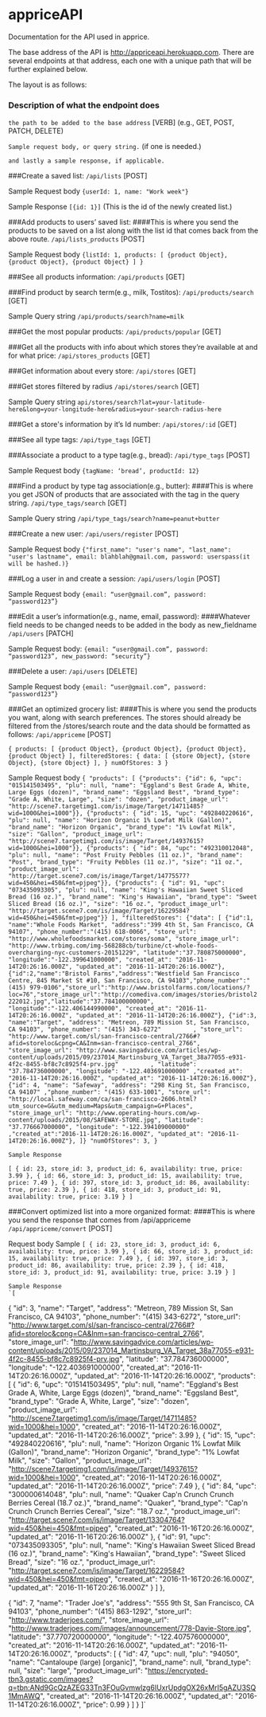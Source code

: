# appriceAPI
Documentation for the API used in apprice.

The base address of the API is http://appriceapi.herokuapp.com. There are several endpoints at that address, each one with a unique path that will be further explained below.

The layout is as follows:
### Description of what the endpoint does
`the path to be added to the base address` \[VERB\] \(e.g., GET, POST, PATCH, DELETE\)  

`Sample request body, or query string.` \(if one is needed.\)  

`and lastly a sample response, if applicable.`

###Create a saved list:
`/api/lists` \[POST\]  

Sample Request body `{userId: 1, name: "Work week"}`  

Sample Response `[{id: 1}]` \(This is the id of the newly created list.\)


###Add products to users’ saved list:
####This is where you send the products to be saved on a list along with the list id that comes back from the above route.
`/api/lists_products` \[POST\]  

Sample Request body `{listId: 1, products: [
    {product Object},
    {product Object},
    {product Object}
    ]
}`


###See all products information:
`/api/products` \[GET\]  


###Find product by search term(e.g., milk, Tostitos):
`/api/products/search` \[GET\]  

Sample Query string
`/api/products/search?name=milk`

###Get the most popular products:
`/api/products/popular` \[GET\]  


###Get all the products with info about which stores they’re available at and for what price:
`/api/stores_products` \[GET\]  


###Get information about every store:
`/api/stores` \[GET\]  


###Get stores filtered by radius
`/api/stores/search` \[GET\]  

Sample Query string `api/stores/search?lat=your-latitude-here&long=your-longitude-here&radius=your-search-radius-here`



###Get a store's information by it’s Id number:
`/api/stores/:id` \[GET\]  


###See all type tags:
`/api/type_tags` \[GET\]  


###Associate a product to a type tag(e.g., bread):
`/api/type_tags` \[POST\]  

Sample Request body
`{tagName: ‘bread’, productId: 12}`

###Find a product by type tag association(e.g., butter):
####This is where you get JSON of products that are associated with the tag in the query string.
`/api/type_tags/search` \[GET\]  

Sample Query string `/api/type_tags/search?name=peanut+butter`

###Create a new user:
`/api/users/register` \[POST\]  

Sample Request body `{"first_name": "user's name", "last_name": "user's lastname", email: blahblah@gmail.com, password: userspass(it will be hashed.)}`


###Log a user in and create a session:
`/api/users/login` \[POST\]  

Sample Request body `{email: “user@gmail.com”, password: “password123”}`


###Edit a user’s information(e.g., name, email, password):
####Whatever field needs to be changed needs to be added in the body as new_fieldname
`/api/users` \[PATCH\]  

Sample Request body:
`{email: “user@gmail.com”, password: “password123”, new_password: “security”}`

###Delete a user:
`/api/users` \[DELETE\]  

Sample Request body `{email: “user@gmail.com”, password: “password123”}`


###Get an optimized grocery list:
####This is where you send the products you want, along with search preferences. The stores should already be filtered from the /stores/search route and the data should be formatted as follows:
`/api/appriceme` \[POST\]

`{
    products:
    [
      {product Object},
      {product Object},
      {product Object},
      {product Object}
    ],
    filteredStores: {
        data: [
        {store Object},
        {store Object},
        {store Object}
        ],
    }
    numOfStores: 3
}`  

Sample Request body
`{
    "products": [
    {"products":
    {"id": 6, "upc": "015141503495", "plu": null, "name": "Eggland's Best Grade A, White, Large Eggs (dozen)", "brand_name": "Eggsland Best", "brand_type": "Grade A, White, Large", "size": "dozen", "product_image_url": "http://scene7.targetimg1.com/is/image/Target/14711485?wid=1000&hei=1000"}},
    {"products": { "id": 15, "upc": "492840220616", "plu": null, "name": "Horizon Organic 1% Lowfat Milk (Gallon)", "brand_name": "Horizon Organic", "brand_type": "1% Lowfat Milk", "size": "Gallon", "product_image_url": "http://scene7.targetimg1.com/is/image/Target/14937615?wid=1000&hei=1000"}},
    {"products": { "id": 84, "upc": "492310012048", "plu": null, "name": "Post Fruity Pebbles (11 oz.)", "brand_name": "Post", "brand_type": "Fruity Pebbles (11 oz.)", "size": "11 oz.", "product_image_url": "http://target.scene7.com/is/image/Target/14775577?wid=450&hei=450&fmt=pjpeg"}},
    {"products": { "id": 91, "upc": "073435093305", "plu": null, "name": "King's Hawaiian Sweet Sliced Bread (16 oz.)", "brand_name": "King's Hawaiian", "brand_type": "Sweet Sliced Bread (16 oz.)", "size": "16 oz.", "product_image_url": "http://target.scene7.com/is/image/Target/16229584?wid=450&hei=450&fmt=pjpeg"}} ],
    "filteredStores":
    {"data": [
    {"id":1, "name":"Whole Foods Market", "address":"399 4th St, San Francisco, CA 94107", "phone_number":"(415) 618-0066", "store_url": "http://www.wholefoodsmarket.com/stores/soma", "store_image_url": "http://www.trbimg.com/img-568288cb/turbine/ct-whole-foods-overcharging-nyc-customers-20151229", "latitude":"37.780875000000", "longitude":"-122.399641000000", "created_at": "2016-11-14T20:26:16.000Z", "updated_at": "2016-11-14T20:26:16.000Z"},
    {"id":2,"name":"Bristol Farms","address":"Westfield San Francisco Centre, 845 Market St #10, San Francisco, CA 94103","phone_number":"(415) 979-0106","store_url":"http://www.bristolfarms.com/locations/?loc=76","store_image_url":"http://comediva.com/images/stories/bristol2222012.jpg","latitude":"37.784100000000", "longitude":"-122.406144990000", "created_at": "2016-11-14T20:26:16.000Z", "updated_at": "2016-11-14T20:26:16.000Z"},
    {"id":3, "name":"Target", "address": "Metreon, 789 Mission St, San Francisco, CA 94103", "phone_number": "(415) 343-6272"         , "store_url": "http://www.target.com/sl/san-francisco-central/2766#?afid=storeloc&cpng=CA&Inm=san-francisco-central_2766", "store_image_url": "http://www.savingadvice.com/articles/wp-content/uploads/2015/09/237014_Martinsburg_VA_Target_38a77055-e931-4f2c-8455-bf8c7c8925f4-prv.jpg"         , "latitude": "37.784736000000", "longitude": "-122.403691000000" ,"created_at": "2016-11-14T20:26:16.000Z", "updated_at": "2016-11-14T20:26:16.000Z"},
    {"id": 4, "name": "Safeway", "address": "298 King St, San Francisco, CA 94107" ,"phone_number": "(415) 633-1001", "store_url": "http://local.safeway.com/ca/san-francisco-2606.html?utm_source=G&utm_medium=Maps&utm_campaign=G+Places", "store_image_url": "http://www.operating-hours.com/wp-content/uploads/2015/08/SAFEWAY-STORE.jpg", "latitude": "37.776667000000", "longitude": "-122.394109000000" ,"created_at":"2016-11-14T20:26:16.000Z", "updated_at": "2016-11-14T20:26:16.000Z"},
    ]}
    "numOfStores": 3,
    }`

    Sample Response
 `[ { id: 23,
     store_id: 3,
     product_id: 6,
     availability: true,
     price: 3.99 },
   { id: 66,
     store_id: 3,
     product_id: 15,
     availability: true,
     price: 7.49 },
   { id: 397,
     store_id: 3,
     product_id: 86,
     availability: true,
     price: 2.39 },
   { id: 418,
     store_id: 3,
     product_id: 91,
     availability: true,
     price: 3.19 } ]`

###Convert optimized list into a more organized format:
####This is where you send the response that comes from /api/appriceme
`/api/appriceme/convert` \[POST\]  

Request body Sample
`[ { id: 23,
    store_id: 3,
    product_id: 6,
    availability: true,
    price: 3.99 },
  { id: 66,
    store_id: 3,
    product_id: 15,
    availability: true,
    price: 7.49 },
  { id: 397,
    store_id: 3,
    product_id: 86,
    availability: true,
    price: 2.39 },
  { id: 418,
    store_id: 3,
    product_id: 91,
    availability: true,
    price: 3.19 } ]`

    Sample Response
    `[
  {
    "id": 3,
    "name": "Target",
    "address": "Metreon, 789 Mission St, San Francisco, CA 94103",
    "phone_number": "(415) 343-6272",
    "store_url": "http://www.target.com/sl/san-francisco-central/2766#?afid=storeloc&cpng=CA&Inm=san-francisco-central_2766",
    "store_image_url": "http://www.savingadvice.com/articles/wp-content/uploads/2015/09/237014_Martinsburg_VA_Target_38a77055-e931-4f2c-8455-bf8c7c8925f4-prv.jpg",
    "latitude": "37.784736000000",
    "longitude": "-122.403691000000",
    "created_at": "2016-11-14T20:26:16.000Z",
    "updated_at": "2016-11-14T20:26:16.000Z",
    "products": [
      {
        "id": 6,
        "upc": "015141503495",
        "plu": null,
        "name": "Eggland's Best Grade A, White, Large Eggs (dozen)",
        "brand_name": "Eggsland Best",
        "brand_type": "Grade A, White, Large",
        "size": "dozen",
        "product_image_url": "http://scene7.targetimg1.com/is/image/Target/14711485?wid=1000&hei=1000",
        "created_at": "2016-11-14T20:26:16.000Z",
        "updated_at": "2016-11-14T20:26:16.000Z",
        "price": 3.99
      },
      {
        "id": 15,
        "upc": "492840220616",
        "plu": null,
        "name": "Horizon Organic 1% Lowfat Milk (Gallon)",
        "brand_name": "Horizon Organic",
        "brand_type": "1% Lowfat Milk",
        "size": "Gallon",
        "product_image_url": "http://scene7.targetimg1.com/is/image/Target/14937615?wid=1000&hei=1000",
        "created_at": "2016-11-14T20:26:16.000Z",
        "updated_at": "2016-11-14T20:26:16.000Z",
        "price": 7.49
      },
      {
    "id": 84,
    "upc": "300000614048",
    "plu": null,
    "name": "Quaker Cap'n Crunch Crunch Berries Cereal (18.7 oz.)",
    "brand_name": "Quaker",
    "brand_type": "Cap'n Crunch Crunch Berries Cereal",
    "size": "18.7 oz.",
    "product_image_url": "http://target.scene7.com/is/image/Target/13304764?wid=450&hei=450&fmt=pjpeg",
    "created_at": "2016-11-16T20:26:16.000Z",
    "updated_at": "2016-11-16T20:26:16.000Z"
  },
  {
    "id": 91,
    "upc": "073435093305",
    "plu": null,
    "name": "King's Hawaiian Sweet Sliced Bread (16 oz.)",
    "brand_name": "King's Hawaiian",
    "brand_type": "Sweet Sliced Bread",
    "size": "16 oz.",
    "product_image_url": "http://target.scene7.com/is/image/Target/16229584?wid=450&hei=450&fmt=pjpeg",
    "created_at": "2016-11-16T20:26:16.000Z",
    "updated_at": "2016-11-16T20:26:16.000Z"
  }
    ]
  },

  {
    "id": 7,
    "name": "Trader Joe's",
    "address": "555 9th St, San Francisco, CA 94103",
    "phone_number": "(415) 863-1292",
    "store_url": "http://www.traderjoes.com/",
    "store_image_url": "http://www.traderjoes.com/images/announcement/778-Davie-Store.jpg",
    "latitude": "37.770720000000",
    "longitude": "-122.407576000000",
    "created_at": "2016-11-14T20:26:16.000Z",
    "updated_at": "2016-11-14T20:26:16.000Z",
    "products": [
      {
        "id": 47,
        "upc": null,
        "plu": "94050",
        "name": "Cantaloupe (large) [organic]",
        "brand_name": null,
        "brand_type": null,
        "size": "large",
        "product_image_url": "https://encrypted-tbn3.gstatic.com/images?q=tbn:ANd9GcQzAZEG33Tn3FOuGvmwlzg6IUxrUpdgOX26xMrI5gAZU3SQ1MmAWQ",
        "created_at": "2016-11-14T20:26:16.000Z",
        "updated_at": "2016-11-14T20:26:16.000Z",
        "price": 0.99
      }
    ]
  }
]`

